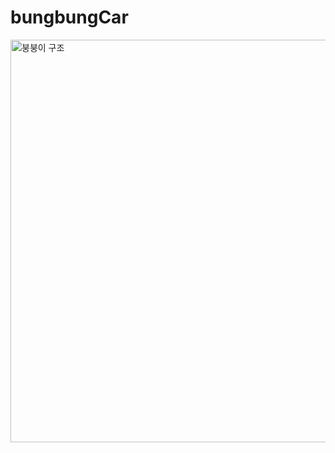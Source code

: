 # bungbungCar

<img width="644" alt="붕붕이 구조" src="https://user-images.githubusercontent.com/22390526/62760996-5f7c9c80-bac0-11e9-8ace-55fe7c4d953a.png">
